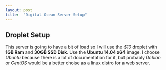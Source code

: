 ```yaml
---
layout: post
title:  "Digital Ocean Server Setup"
---
```


## Droplet Setup

This server is going to have a bit of load so I will use the *$10* droplet with **1GB Ram** and **30GB SSD Disk**. Use the **Ubuntu 14.04 x64** image. I choose *Ubuntu* because there is a lot of documentation for it, but probably *Debian* or *CentOS* would be a better choise as a linux distro for a web server.

